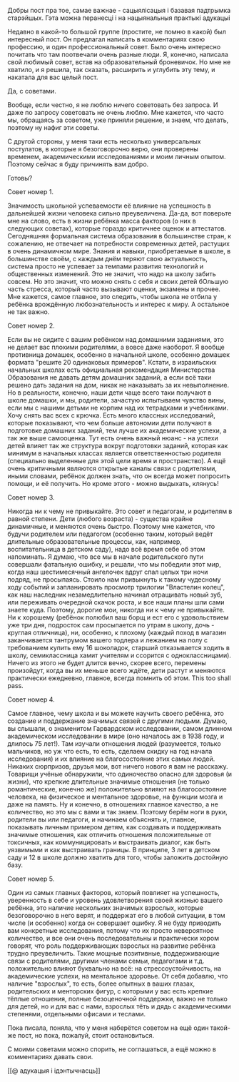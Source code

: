 
Добры пост пра тое, самае важнае - сацыялісацыя і базавая падтрымка старэйшых.
Гэта можна перанесці і на нацыянальныя практыкі адукацыі


Недавно в какой-то большой группе (простите, не помню в какой) был интересный пост. Он предлагал написать в комментариях свою профессию, и один профессиональный совет. Было очень интересно почитать что там поотвечали очень разные люди. Я, конечно, написала свой любимый совет, встав на образовательный броневичок. Но мне не хватило, и я решила, так сказать, расширить и углубить эту тему, и накатала для вас целый пост.

Да, с советами.

Вообще, если честно, я не люблю ничего советовать без запроса. И даже по запросу советовать не очень люблю. Мне кажется, что часто мы, обращаясь за советом, уже приняли решение, и знаем, что делать, поэтому ну нафиг эти советы.

С другой стороны, у меня таки есть несколько универсальных постулатов, в которые я безоговорочно верю, они проверены временем, академическими исследованиями и моим личным опытом. Поэтому сейчас я буду причинять вам добро.

Готовы?

Совет номер 1.

Значимость школьной успеваемости её влияние на успешность в дальнейшей жизни человека сильно преувеличена. Да-да, вот поверьте мне на слово, есть в жизни ребёнка масса факторов (о них в следующих советах), которые гораздо критичнее оценок и аттестатов. Сегодняшняя формальная система образования в большинстве стран, к сожалению, не отвечает на потребности современных детей, растущих в очень динамичном мире. Знания и навыки, приобретаемые в школе, в большинстве своём, с каждым днём теряют свою актуальность, система просто не успевает за темпами развития технологий и общественных изменений. Это не значит, что надо на школу забить совсем. Но это значит, что можно снять с себя и своих детей бОльшую часть стресса, который часто вызывают оценки, экзамены и прочее. Мне кажется, самое главное, это следить, чтобы школа не отбила у ребёнка врождённую любознательность и интерес к миру. А остальное не так важно.

Совет номер 2.

Если вы не сидите с вашим ребёнком над домашними заданиями, это не делает вас плохими родителями, а вовсе даже наоборот. Я вообще противница домашек, особенно в начальной школе, особенно домашек формата "решите 20 одинаковых примеров". Кстати, в израильских начальных школах есть официальная рекомендация Министерства Образования не давать детям домашних заданий, а если всё таки решено дать задания на дом, никак не наказывать за их невыполнение. Но в реальности, конечно, наши дети чаще всего таки получают в школе домашки, и мы, родители, зачастую испытываем чувство вины, если мы с нашими детьми не корпим над их тетрадками и учебниками. Хочу снять вас всех с крючка. Есть много классных исследований, которые показывают, что чем больше автономии дети получают в подготовке домашних заданий, тем лучше их академические успехи, а так же выше самооценка. Тут есть очень важный нюанс - на успехи детей влияет так же структура вокруг подготовки заданий, которая как минимум в начальных классах является ответственностью родителя (специально выделенные для этой цели время и пространство). А ещё очень критичными являются открытые каналы связи с родителями, иными словами, ребёнок должен знать, что он всегда может попросить помощи, и её получить. Но кроме этого - можно выдыхать, клянусь!

Совет номер 3.

Никогда ни к чему не привыкайте. Это совет и педагогам, и родителям в равной степени. Дети (любого возраста) - существа крайне динамичные, и меняются очень быстро. Поэтому мне кажется, что будучи родителем или педагогом (особенно таким, который ведёт длительные образовательные процессы, как, например, воспитательница в детском саду), надо всё время себе об этом напоминать. Я думаю, что все мы в начале родительского пути совершали фатальную ошибку, и решали, что мы победили этот мир, когда наш шестимесячный ангелочек вдруг спал целых три ночи подряд, не просыпаясь. Стоило нам привыкнуть к такому чудесному ходу событий и запланировать просмотр трилогии "Властелин колец", как наш наследник незамедлительно начинал отращивать новый зуб, или переживать очередной скачок роста, и все наши планы шли сами знаете куда. Поэтому, дорогие мои, никогда ни к чему не привыкайте. Ни к хорошему (ребёнок полюбил ваш борщ и ест его с удовольствием уже три дня, подросток сам просыпается по утрам в школу, дочь - круглая отличница), ни, особенно, к плохому (каждый поход в магазин заканчивается тантрумом вашего тодлера и лежанием на полу с требованием купить ему 16 шоколадок, старший отказывается ходить в школу, семиклассница хамит учителям и ссорится с одноклассницами). Ничего из этого не будет длится вечно, скорее всего, перемены произойдут, когда вы их меньше всего ждёте, дети растут и меняются практически ежедневно, главное, всегда помнить об этом. This too shall pass.

Совет номер 4.

Самое главное, чему школа и вы можете научить своего ребёнка, это создание и поддержание значимых связей с другими людьми. Думаю, вы слышали, о знаменитом Гарвардском исследовании, самом длинном академическом исследовании в мире (оно началось аж в 1938 году, и длилось 75 лет!). Там изучали отношения людей (разумеется, только мальчиков, но уж что есть, то есть, сделаем скидку на год начала исследования) и их влияние на благосостояние этих самых людей. Никаких сюрпризов, друзья мои, вот ничего нового я вам не расскажу. Товарищи учёные обнаружили, что одиночество опасно для здоровья (и жизни), что крепкие длительные значимые отношения (не только романтические, конечно же) положительно влияют на благосостояние человека, на физическое и ментальное здоровье, на функции мозга и даже на память. Ну и конечно, в отношениях главное качество, а не количество, но это мы с вами и так знаем. Поэтому берём ноги в руки, родители вы или педагоги, и начинаем объяснять и, главное, показывать личным примером детям, как создавать и поддерживать значимые отношения, как отличить отношения положительные от токсичных, как коммуницировать и выстраивать диалог, как быть уязвимыми и как выстраивать границы. В принципе, 3 лет в детском саду и 12 в школе должно хватить для того, чтобы заложить достойную базу.

Совет номер 5.

Один из самых главных факторов, который повлияет на успешность, уверенность в себе и уровень удовлетворения своей жизнью вашего ребёнка, это наличие нескольких значимых взрослых, которые безоговорочно в него верят, и поддержат его в любой ситуации, в том числе (и особенно) когда он совершает ошибку. Я не буду приводить вам конкретные исследования, потому что их просто невероятное количество, и все они очень последовательны и практически хором говорят, что роль поддерживающих взрослых на развитие ребёнка трудно преувеличить. Такие мощные позитивные, поддерживающие связи с родителями, другими членами семьи, педагогами и т.д. положительно влияют буквально на всё: на стрессоустойчивость, на академические успехи, на ментальное здоровье. От себя добавлю, что наличие "взрослых", то есть, более опытных в ваших глазах, родительских и менторских фигур, с которыми у вас есть крепкие тёплые отношения, полные безоценочной поддержки, важно не только для детей, но и для вас с нами, взрослых тёть и дядь с академическими степенями, отдельными офисами и теслами.

Пока писала, поняла, что у меня наберётся советом на ещё один такой-же пост, но пока, пожалуй, стоит остановиться.

С моими советами можно спорить, не соглашаться, а ещё можно в комментариях давать свои.

[[@ адукацыя і ідэнтычнасць]]
